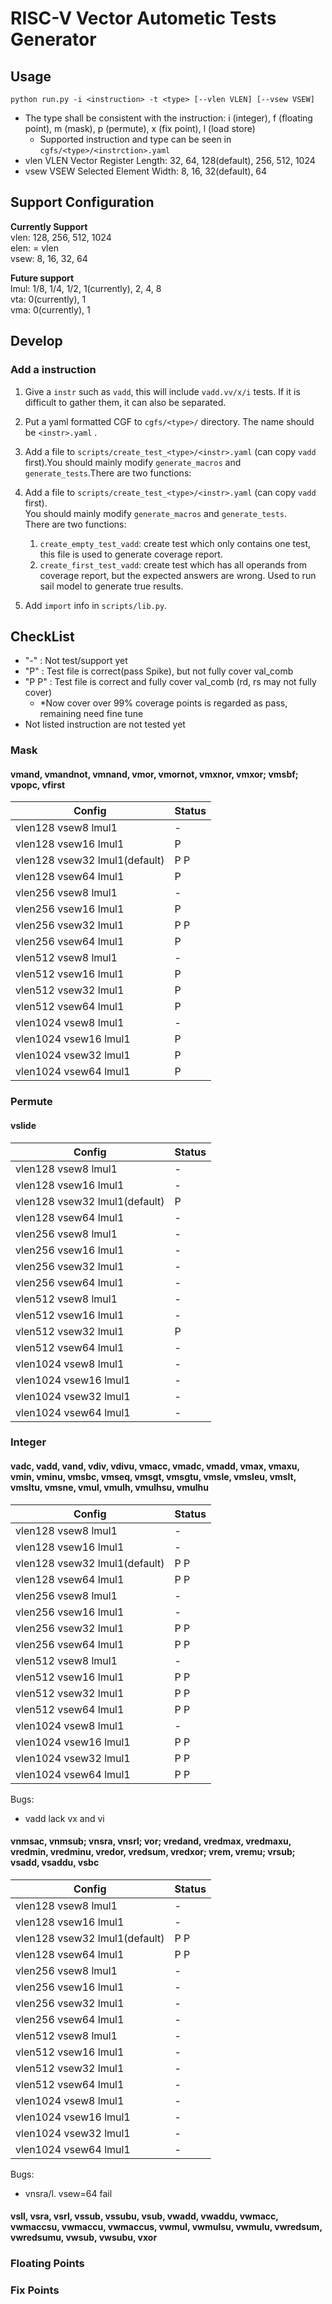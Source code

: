 # RISC-V Vector Autometic Tests Generator

## Usage

```
python run.py -i <instruction> -t <type> [--vlen VLEN] [--vsew VSEW]
```

- The type shall be consistent with the instruction: i (integer), f (floating point), m (mask), p (permute), x (fix point), l (load store)
  -  Supported instruction and type can be seen in `cgfs/<type>/<instrction>.yaml`
- vlen VLEN       Vector Register Length: 32, 64, 128(default), 256, 512, 1024
- vsew VSEW       Selected Element Width: 8, 16, 32(default), 64



## Support Configuration

**Currently Support**  
vlen: 128, 256, 512, 1024  
elen: = vlen   
vsew: 8, 16, 32, 64  
   
**Future support**  
lmul: 1/8, 1/4, 1/2, 1(currently), 2, 4, 8  
vta: 0(currently), 1  
vma: 0(currently), 1  

## Develop

### Add a instruction

1. Give a `instr` such as `vadd`, this will include `vadd.vv/x/i` tests. If it is difficult to gather them, it can also be separated.
2. Put a yaml formatted CGF to `cgfs/<type>/` directory. The name should be `<instr>.yaml` .
3. Add a file to `scripts/create_test_<type>/<instr>.yaml` (can copy `vadd` first).You should mainly modify `generate_macros` and `generate_tests`.There are two functions:

3. Add a file to `scripts/create_test_<type>/<instr>.yaml` (can copy `vadd` first).   
  You should mainly modify `generate_macros` and `generate_tests`.  
  There are two functions:
    1. `create_empty_test_vadd`: create test which only contains one test, this file is used to generate coverage report.  
    2. `create_first_test_vadd`: create test which has all operands from coverage report, but the expected answers are wrong. Used to run sail model to generate true results.  

4. Add `import` info in `scripts/lib.py`.  

## CheckList
- "-"   : Not test/support yet
- "P"   : Test file is correct(pass Spike), but not fully cover val_comb
- "P P" : Test file is correct and fully cover val_comb (rd, rs may not fully cover)
  - *Now cover over 99% coverage points is regarded as pass, remaining need fine tune
- Not listed instruction are not tested yet
### Mask 
#### vmand, vmandnot, vmnand, vmor, vmornot, vmxnor, vmxor; vmsbf; vpopc, vfirst
|  Config   | Status  |
|  ----  | ----  |
| vlen128 vsew8 lmul1            | -     |
| vlen128 vsew16 lmul1           | P    |
| vlen128 vsew32 lmul1(default)  | P P    |
| vlen128 vsew64 lmul1           | P     |
| vlen256 vsew8 lmul1            | -   |
| vlen256 vsew16 lmul1           | P    |
| vlen256 vsew32 lmul1           | P P    |
| vlen256 vsew64 lmul1           | P    |
| vlen512 vsew8 lmul1            | -    |
| vlen512 vsew16 lmul1           | P     |
| vlen512 vsew32 lmul1           | P     |
| vlen512 vsew64 lmul1           | P    |
| vlen1024 vsew8 lmul1           | -    |
| vlen1024 vsew16 lmul1          | P    |
| vlen1024 vsew32 lmul1          | P    |
| vlen1024 vsew64 lmul1          | P    |

### Permute 

#### vslide
|  Config   | Status  |
|  ----  | ----  |
| vlen128 vsew8 lmul1            | -      |
| vlen128 vsew16 lmul1           | -      |
| vlen128 vsew32 lmul1(default)  | P      |
| vlen128 vsew64 lmul1           | -      |
| vlen256 vsew8 lmul1            | -     |
| vlen256 vsew16 lmul1           | -      |
| vlen256 vsew32 lmul1           | -      |
| vlen256 vsew64 lmul1           | -      |
| vlen512 vsew8 lmul1            | -      |
| vlen512 vsew16 lmul1           | -      |
| vlen512 vsew32 lmul1           | P      |
| vlen512 vsew64 lmul1           | -     |
| vlen1024 vsew8 lmul1           | -      |
| vlen1024 vsew16 lmul1          | -     |
| vlen1024 vsew32 lmul1          | -     |
| vlen1024 vsew64 lmul1          | -     |

### Integer

#### vadc, vadd, vand, vdiv, vdivu, vmacc, vmadc, vmadd, vmax, vmaxu, vmin, vminu, vmsbc, vmseq, vmsgt, vmsgtu, vmsle, vmsleu, vmslt, vmsltu, vmsne, vmul, vmulh, vmulhsu, vmulhu

|  Config   | Status  |
|  ----  | ----  |
|vlen128 vsew8 lmul1           | - |   
|vlen128 vsew16 lmul1          | - |  
|vlen128 vsew32 lmul1(default) | P P |  
|vlen128 vsew64 lmul1          | P P |   
|vlen256 vsew8 lmul1           | - | 
|vlen256 vsew16 lmul1          | - |  
|vlen256 vsew32 lmul1          | P P |  
|vlen256 vsew64 lmul1          | P P |  
|vlen512 vsew8 lmul1           | - |  
|vlen512 vsew16 lmul1          | P P |   
|vlen512 vsew32 lmul1          | P P |   
|vlen512 vsew64 lmul1          | P P | 
|vlen1024 vsew8 lmul1          | - |  
|vlen1024 vsew16 lmul1         | P P | 
|vlen1024 vsew32 lmul1         | P P | 
|vlen1024 vsew64 lmul1         | P P | 

Bugs: 
- vadd lack vx and vi

#### vnmsac, vnmsub; vnsra, vnsrl; vor; vredand, vredmax, vredmaxu, vredmin, vredminu, vredor, vredsum, vredxor; vrem, vremu; vrsub; vsadd, vsaddu, vsbc 

|  Config   | Status  |
|  ----  | ----  |
|vlen128 vsew8 lmul1           | - |   
|vlen128 vsew16 lmul1          | - |  
|vlen128 vsew32 lmul1(default) | P P |  
|vlen128 vsew64 lmul1          | P P |   
|vlen256 vsew8 lmul1           | - | 
|vlen256 vsew16 lmul1          | - |  
|vlen256 vsew32 lmul1          | - |  
|vlen256 vsew64 lmul1          | - |  
|vlen512 vsew8 lmul1           | - |  
|vlen512 vsew16 lmul1          | - |   
|vlen512 vsew32 lmul1          | - |   
|vlen512 vsew64 lmul1          | - | 
|vlen1024 vsew8 lmul1          | - |  
|vlen1024 vsew16 lmul1         | - | 
|vlen1024 vsew32 lmul1         | - | 
|vlen1024 vsew64 lmul1         | - | 

Bugs:
- vnsra/l. vsew=64 fail


#### vsll, vsra, vsrl, vssub, vssubu, vsub, vwadd, vwaddu, vwmacc, vwmaccsu, vwmaccu, vwmaccus, vwmul, vwmulsu, vwmulu, vwredsum, vwredsumu, vwsub, vwsubu, vxor

### Floating Points



### Fix Points